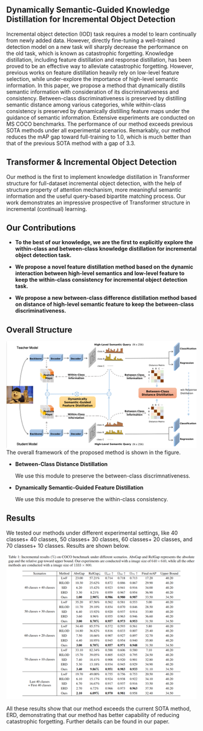 
## Dynamically Semantic-Guided Knowledge Distillation for Incremental Object Detection

Incremental object detection (IOD) task requires a model to learn continually from newly added data. However, directly fine-tuning a well-trained detection model on a new task will sharply decrease the performance on the old task, which is known as catastrophic forgetting.
Knowledge distillation, including feature distillation and response distillation, has been proved to be an effective way to alleviate catastrophic forgetting. However, previous works on feature distillation heavily rely on low-level feature selection, while under-explore the importance of high-level semantic information. In this paper, we propose a method that dynamically distills semantic information with consideration of its discriminativeness and consistency. Between-class discriminativeness is preserved by distilling semantic distance among various categories, while within-class consistency is preserved by dynamically distilling feature maps under the guidance of semantic information. Extensive experiments are conducted on MS COCO benchmarks. The performance of our method exceeds previous SOTA methods under all experimental scenarios. Remarkably, our method reduces the mAP gap toward full-training to 1.0, which is much better than that of the previous SOTA method with a gap of 3.3.

## Transformer & Incremental Object Detection
Our method is the first to implement knowledge distillation in Transformer structure for full-dataset incremental object detection, with the help of structure property of attention mechanism, more meaningful semantic information and the useful query-based bipartite matching process. Our work demonstrates an impressive prospective of Transformer structure in incremental (continual) learning.

## Our Contributions
 - **To the best of our knowledge, we are the first to explicitly explore the within-class and between-class knowledge distillation for incremental object detection task.**
 
 - **We propose a novel feature distillation method based on the dynamic interaction between high-level semantics and low-level feature to keep the within-class consistency for incremental object detection task.**

 - **We propose a new between-class difference distillation method based on distance of high-level semantic feature to keep the between-class discriminativeness.**

## Overall Structure
![image](pic_for_paper/OverallStructure.png)
The overall framework of the proposed method is shown in the figure. 
 - **Between-Class Distance Distillation**

    We use this module to preserve the between-class discrimnativeness.

- **Dynamically Semantic-Guided Feature Distillation**

    We use this module to preserve the within-class consistency. 

## Results

We tested our methods under different experimental settings, like 40 classes+ 40 classes, 50 classes+ 30 classes, 60 classes+ 20 classes, and 70 classes+ 10 classes. Results are shown below. 

![image](pic_for_paper/Results.png)

All these results show that our method exceeds the current SOTA method, ERD, demonstrating that our method has better capability of reducing catastrophic forgetting. Further details can be found in our paper. 
 
 
